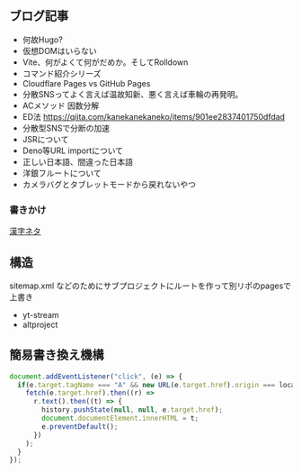 ## ブログ記事

- 何故Hugo?
- 仮想DOMはいらない
- Vite、何がよくて何がだめか。そしてRolldown
- コマンド紹介シリーズ
- Cloudflare Pages vs GitHub Pages
- 分散SNSってよく言えば温故知新、悪く言えば車輪の再発明。
- ACメソッド 因数分解
- ED法 https://qiita.com/kanekanekaneko/items/901ee2837401750dfdad
- 分散型SNSで分断の加速
- JSRについて
- Deno等URL importについて
- 正しい日本語、間違った日本語
- 洋銀フルートについて
- カメラバグとタブレットモードから戻れないやつ

### 書きかけ

[漢字ネタ](content/blog/2024/04/japanese-without-kanji.md)

## 構造

sitemap.xml などのためにサブプロジェクトにルートを作って別リポのpagesで上書き
- yt-stream
- altproject

## 簡易書き換え機構

```js
document.addEventListener("click", (e) => {
  if(e.target.tagName === "A" && new URL(e.target.href).origin === location.origin) {
    fetch(e.target.href).then((r) =>
      r.text().then((t) => {
        history.pushState(null, null, e.target.href);
        document.documentElement.innerHTML = t;
        e.preventDefault();
      })
    );
  }
});
```
